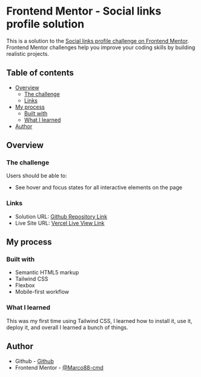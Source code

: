 # Frontend Mentor - Social links profile solution

This is a solution to the [Social links profile challenge on Frontend Mentor](https://www.frontendmentor.io/challenges/social-links-profile-UG32l9m6dQ). Frontend Mentor challenges help you improve your coding skills by building realistic projects.

## Table of contents

- [Overview](#overview)
  - [The challenge](#the-challenge)
  - [Links](#links)
- [My process](#my-process)
  - [Built with](#built-with)
  - [What I learned](#what-i-learned)
- [Author](#author)

## Overview

### The challenge

Users should be able to:

- See hover and focus states for all interactive elements on the page

### Links

- Solution URL: [Github Repository Link](https://github.com/Marco88-cmd/Social-links-profile-challenge.git)
- Live Site URL: [Vercel Live View Link](https://social-links-profile-challenge-nine.vercel.app/)

## My process

### Built with

- Semantic HTML5 markup
- Tailwind CSS
- Flexbox
- Mobile-first workflow

### What I learned

This was my first time using Tailwind CSS, I learned how to install it, use it, deploy it, and overall I learned a bunch of things.

## Author

- Github - [Github](https://github.com/Marco88-cmd)
- Frontend Mentor - [@Marco88-cmd](https://www.frontendmentor.io/profile/Marco88-cmd)
